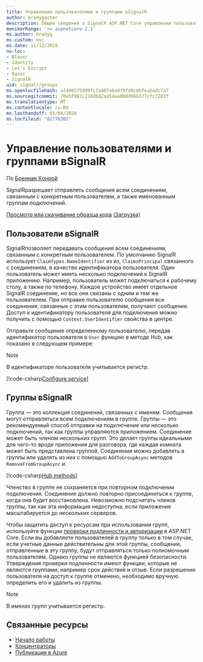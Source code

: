 ```yaml
---
title: Управление пользователями и группами вSignalR
author: bradygaster
description: Общие сведения о SignalR ASP.NET Core управлении пользователями и группами.
monikerRange: '>= aspnetcore-2.1'
ms.author: bradyg
ms.custom: mvc
ms.date: 11/12/2019
no-loc:
- Blazor
- Identity
- Let's Encrypt
- Razor
- SignalR
uid: signalr/groups
ms.openlocfilehash: af498575899fcfa407aba9f9f49c0bfeabadc7a7
ms.sourcegitcommit: 70e5f982c218db82aa54aa8b8d96b377cfc7283f
ms.translationtype: MT
ms.contentlocale: ru-RU
ms.lasthandoff: 05/04/2020
ms.locfileid: "82776302"
---
```

# <a name="manage-users-and-groups-in-signalr"></a>Управление пользователями и группами вSignalR

По [Бреннан Конрой](https://github.com/BrennanConroy)

SignalRразрешает отправлять сообщения всем соединениям, связанным с конкретным пользователем, а также именованным группам подключений.

[Просмотр или скачивание образца кода](https://github.com/dotnet/AspNetCore.Docs/tree/master/aspnetcore/signalr/groups/sample/) [(Загрузка)](xref:index#how-to-download-a-sample)

## <a name="users-in-signalr"></a>Пользователи вSignalR

SignalRпозволяет передавать сообщения всем соединениям, связанным с конкретным пользователем. По умолчанию SignalR использует `ClaimTypes.NameIdentifier` из из, `ClaimsPrincipal` связанного с соединением, в качестве идентификатора пользователя. Один пользователь может иметь несколько подключений к SignalR приложению. Например, пользователь может подключаться к рабочему столу, а также по телефону. Каждое устройство имеет отдельное SignalR соединение, но все они связаны с одним и тем же пользователем. При отправке пользователю сообщения все соединения, связанные с этим пользователем, получают сообщение. Доступ к идентификатору пользователя для подключения можно получить с помощью `Context.UserIdentifier` свойства в центре.

Отправьте сообщение определенному пользователю, передав идентификатор пользователя в `User` функцию в методе Hub, как показано в следующем примере:

> [!NOTE]
> В идентификаторе пользователя учитывается регистр.

[!code-csharp[Configure service](groups/sample/hubs/chathub.cs?range=29-32)]

## <a name="groups-in-signalr"></a>Группы вSignalR

Группа — это коллекция соединений, связанных с именем. Сообщения могут отправляться всем подключениям в группе. Группы — это рекомендуемый способ отправки на подключение или несколько подключений, так как группы управляются приложением. Соединение может быть членом нескольких групп. Это делает группы идеальными для чего-то вроде приложения для разговора, где каждая комната может быть представлена группой. Соединения можно добавлять в группы или удалять из них с помощью `AddToGroupAsync` методов `RemoveFromGroupAsync` и.

[!code-csharp[Hub methods](groups/sample/hubs/chathub.cs?range=15-27)]

Членство в группе не сохраняется при повторном подключении подключения. Соединение должно повторно присоединиться к группе, когда она будет восстановлена. Невозможно подсчитать членов группы, так как эта информация недоступна, если приложение масштабируется до нескольких серверов.

Чтобы защитить доступ к ресурсам при использовании групп, используйте функции [проверки подлинности и авторизации](xref:signalr/authn-and-authz) в ASP.NET Core. Если вы добавляете пользователей в группу только в том случае, если учетные данные действительны для этой группы, сообщения, отправленные в эту группу, будут отправляться только полномочным пользователям. Однако группы не являются функцией безопасности. Утверждения проверки подлинности имеют функции, которые не являются группами, например срок действия и отзыв. Если разрешение пользователя на доступ к группе отменено, необходимо вручную определить его и удалить из группы.

> [!NOTE]
> В именах групп учитывается регистр.

## <a name="related-resources"></a>Связанные ресурсы

* [Начало работы](xref:tutorials/signalr)
* [Концентраторы](xref:signalr/hubs)
* [Публикация в Azure](xref:signalr/publish-to-azure-web-app)
